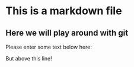 # This is a markdown file 

## Here we will play around with git 
Please enter some text below here: 





But above this line! 
